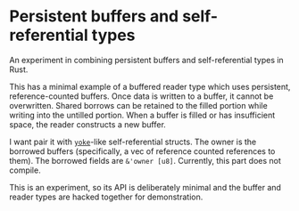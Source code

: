# Persistent buffers and self-referential types

An experiment in combining persistent buffers and self-referential types in
Rust.

This has a minimal example of a buffered reader type which uses persistent,
reference-counted buffers. Once data is written to a buffer, it cannot be
overwritten. Shared borrows can be retained to the filled portion while writing
into the untilled portion. When a buffer is filled or has insufficient space,
the reader constructs a new buffer.

I want pair it with [`yoke`](https://docs.rs/yoke/latest/yoke/)-like
self-referential structs. The owner is the borrowed buffers (specifically, a vec
of reference counted references to them). The borrowed fields are
`&'owner [u8]`. Currently, this part does not compile.

This is an experiment, so its API is deliberately minimal and the buffer and
reader types are hacked together for demonstration.
